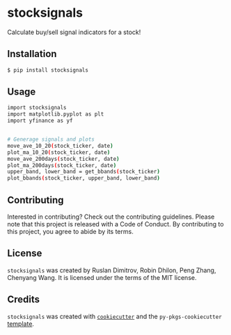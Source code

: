 # stocksignals

Calculate buy/sell signal indicators for a stock!

## Installation

```bash
$ pip install stocksignals
```

## Usage

```bash
import stocksignals
import matplotlib.pyplot as plt
import yfinance as yf


# Generage signals and plots
move_ave_10_20(stock_ticker, date)
plot_ma_10_20(stock_ticker, date)
move_ave_200days(stock_ticker, date)
plot_ma_200days(stock_ticker, date)
upper_band, lower_band = get_bbands(stock_ticker)
plot_bbands(stock_ticker, upper_band, lower_band)
```

<!-- #region -->


## Contributing

Interested in contributing? Check out the contributing guidelines. Please note that this project is released with a Code of Conduct. By contributing to this project, you agree to abide by its terms.

## License

`stocksignals` was created by Ruslan Dimitrov, Robin Dhilon, Peng Zhang, Chenyang Wang. It is licensed under the terms of the MIT license.

## Credits

`stocksignals` was created with [`cookiecutter`](https://cookiecutter.readthedocs.io/en/latest/) and the `py-pkgs-cookiecutter` [template](https://github.com/py-pkgs/py-pkgs-cookiecutter).
<!-- #endregion -->
